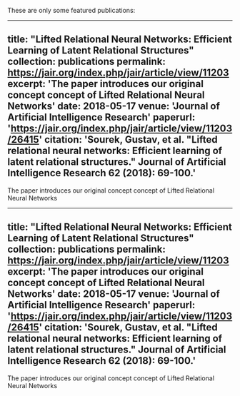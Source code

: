 These are only some featured publications:

---
title: "Lifted Relational Neural Networks: Efficient Learning of Latent Relational Structures"
collection: publications
permalink: https://jair.org/index.php/jair/article/view/11203
excerpt: 'The paper introduces our original concept concept of Lifted Relational Neural Networks'
date: 2018-05-17
venue: 'Journal of Artificial Intelligence Research'
paperurl: 'https://jair.org/index.php/jair/article/view/11203/26415'
citation: 'Sourek, Gustav, et al. "Lifted relational neural networks: Efficient learning of latent relational structures." Journal of Artificial Intelligence Research 62 (2018): 69-100.'
---
The paper introduces our original concept concept of Lifted Relational Neural Networks


---
title: "Lifted Relational Neural Networks: Efficient Learning of Latent Relational Structures"
collection: publications
permalink: https://jair.org/index.php/jair/article/view/11203
excerpt: 'The paper introduces our original concept concept of Lifted Relational Neural Networks'
date: 2018-05-17
venue: 'Journal of Artificial Intelligence Research'
paperurl: 'https://jair.org/index.php/jair/article/view/11203/26415'
citation: 'Sourek, Gustav, et al. "Lifted relational neural networks: Efficient learning of latent relational structures." Journal of Artificial Intelligence Research 62 (2018): 69-100.'
---
The paper introduces our original concept concept of Lifted Relational Neural Networks